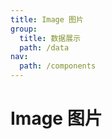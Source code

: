 ```yaml
---
title: Image 图片
group:
  title: 数据展示
  path: /data
nav:
  path: /components
---
```


# Image 图片

<code src="./demo/base.tsx">

<API src="./index.tsx"/>
